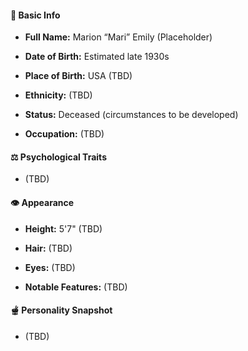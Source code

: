 #### 📅 Basic Info

- **Full Name:** Marion “Mari” Emily (Placeholder)
    
- **Date of Birth:** Estimated late 1930s
    
- **Place of Birth:** USA (TBD)
    
- **Ethnicity:** (TBD)
    
- **Status:** Deceased (circumstances to be developed)
    
- **Occupation:** (TBD)
    

#### ⚖️ Psychological Traits

- (TBD)

#### 👁️ Appearance

- **Height:** 5'7" (TBD)
    
- **Hair:** (TBD)
    
- **Eyes:** (TBD)
    
- **Notable Features:** (TBD)
    

#### 🫕 Personality Snapshot

- (TBD)